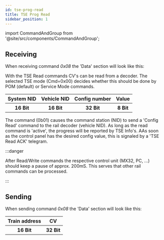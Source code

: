 ```yaml
---
id: tse-prog-read
title: TSE Prog Read
sidebar_position: 1
---
```


import CommandAndGroup from '@site/src/components/CommandAndGroup';

<CommandAndGroup group="16" command="08"/>

## Receiving

When receiving command _0x08_ the 'Data' section will look like this:

With the TSE Read commands CV's can be read from a decoder. The selected TSE mode (Cmd=0x00) decides whether this should be done by POM (default) or Service Mode commands.

<table>
  <tr>
    <th>System NID</th>
    <th>Vehicle NID</th>
    <th>Config number</th>
    <th>Value</th>
  </tr>
  <tr>
    <th>16 Bit</th>
    <th>16 Bit</th>
    <th>32 Bit</th>
    <th>8 Bit</th>
  </tr>
</table>

The command (0b01) causes the command station (NID) to send a 'Config Read' command to the rail decoder (vehicle NID). As long as the read command is 'active', the progress will be reported by TSE Info's. AAs soon as the control panel has the desired config value, this is signaled by a 'TSE Read ACK' telegram.

:::danger

After Read/Write commands the respective control unit (MX32, PC, ...) should keep a pause of approx. 200mS. This serves that other rail commands can be processed.

:::

## Sending

When sending command _0x08_ the 'Data' section will look like this:

<table>
  <tr>
    <th>Train address</th>
    <th>CV</th>
  </tr>
  <tr>
    <th>16 Bit</th>
    <th>32 Bit</th>
  </tr>
</table>

